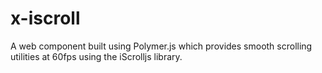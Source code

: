 x-iscroll
=========

A web component built using Polymer.js which provides smooth scrolling utilities at 60fps using the iScrolljs library.
